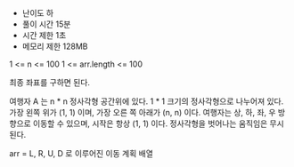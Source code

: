 * 난이도 하
* 풀이 시간 15분
* 시간 제한 1초
* 메모리 제한 128MB

1 <= n <= 100
1 <= arr.length <= 100

최종 좌표를 구하면 된다.

여행자 A 는 n * n 정사각형 공간위에 있다.
1 * 1 크기의 정사각형으로 나누어져 있다. 가장 왼쪽 위가 (1, 1) 이며, 가장 오른 쪽 아래가 (n, n) 이다.
여행자는 상, 하, 좌, 우 방향으로 이동할 수 있으며, 시작은 항상 (1, 1) 이다.
정사각형을 벗어나는 움직임은 무시된다.

arr = L, R, U, D 로 이루어진 이동 계획 배열

